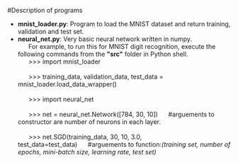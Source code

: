 #Description of programs
- <b>mnist_loader.py</b>: Program to load the MNIST dataset and return training, validation and test set.
- <b>neural_net.py</b>: Very basic neural network written in numpy.
<br>&nbsp;&nbsp;&nbsp;&nbsp;&nbsp;&nbsp;For example, to run this for MNIST digit recognition, execute the following commands from the **"src"** folder in Python shell.
<br>&nbsp;&nbsp;&nbsp;&nbsp;&nbsp;&nbsp;>>> import mnist_loader<br>
<br>&nbsp;&nbsp;&nbsp;&nbsp;&nbsp;&nbsp;>>> training_data, validation_data, test_data = mnist_loader.load_data_wrapper()<br>
<br>&nbsp;&nbsp;&nbsp;&nbsp;&nbsp;&nbsp;>>> import neural_net<br>
<br>&nbsp;&nbsp;&nbsp;&nbsp;&nbsp;&nbsp;>>> net = neural_net.Network([784, 30, 10])&nbsp;&nbsp;&nbsp;&nbsp;&nbsp;&nbsp;#arguements to constructor are number of neurons in each layer.<br>
<br>&nbsp;&nbsp;&nbsp;&nbsp;&nbsp;&nbsp;>>> net.SGD(training_data, 30, 10, 3.0, test_data=test_data)&nbsp;&nbsp;&nbsp;&nbsp;&nbsp;&nbsp;#arguements to function:<i>(training set, number of epochs, mini-batch size, learning rate, test set)</i><br>